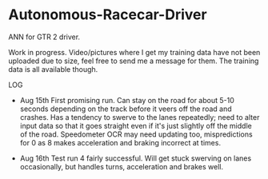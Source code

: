 # Autonomous-Racecar-Driver
ANN for GTR 2 driver.

Work in progress.  Video/pictures where I get my training data have not been uploaded due to size, feel free to send me a message for them.  The training data is all available though.

LOG
- Aug 15th
First promising run.  Can stay on the road for about 5-10 seconds depending on the track before it veers off the road and crashes.  Has a tendency to swerve to the lanes repeatedly; need to alter input data so that it goes straight even if it's just slightly off the middle of the road.  Speedometer OCR may need updating too, mispredictions for 0 as 8 makes acceleration and braking incorrect at times.

- Aug 16th
Test run 4 fairly successful.  Will get stuck swerving on lanes occasionally, but handles turns, acceleration and brakes well.